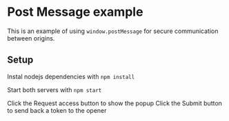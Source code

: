 # Post Message example

This is an example of using `window.postMessage` for secure communication between origins.

## Setup

Instal nodejs dependencies with `npm install`

Start both servers with `npm start`

Click the Request access button to show the popup
Click the Submit button to send back a token to the opener

